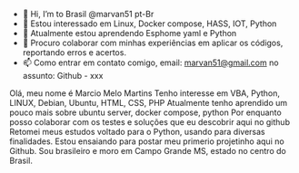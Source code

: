 - 👋 Hi, I’m to Brasil @marvan51 pt-Br
- 👀 Estou interessado em Linux, Docker compose, HASS, IOT, Python
- 🌱 Atualmente estou aprendendo Esphome yaml e Python
- 💞️ Procuro colaborar com minhas experiências em aplicar os códigos, reportando erros e acertos.
- 📫 Como entrar em contato comigo, email: marvan51@gmail.com no assunto: Github - xxx

Olá, meu nome é Marcio Melo Martins
Tenho interesse em VBA, Python, LINUX, Debian, Ubuntu,  HTML, CSS, PHP
Atualmente tenho aprendido um pouco mais sobre  ubuntu server, docker compose, python
Por enquanto posso colaborar com os testes e soluções que eu descobrir aqui no github
Retomei meus estudos voltado para o Python, usando para diversas finalidades.
Estou ensaiando para postar meu primerio projetinho aqui no Github.
Sou brasileiro e moro em Campo Grande MS, estado no centro do Brasil.
